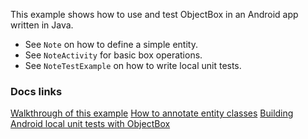 This example shows how to use and test ObjectBox in an Android app written in Java.

- See `Note` on how to define a simple entity.
- See `NoteActivity` for basic box operations.
- See `NoteTestExample` on how to write local unit tests.

### Docs links
[Walkthrough of this example](https://docs.objectbox.io/tutorial-demo-project)
[How to annotate entity classes](https://docs.objectbox.io/entity-annotations)
[Building Android local unit tests with ObjectBox](https://docs.objectbox.io/android-local-unit-tests)